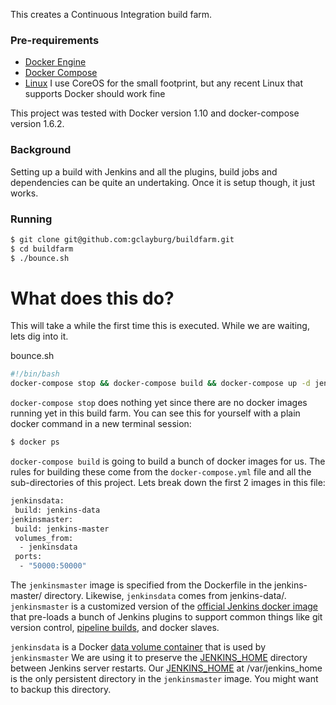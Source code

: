 
This creates a Continuous Integration build farm.

### Pre-requirements
- [Docker Engine]
- [Docker Compose] 
- [Linux]  I use CoreOS for the small footprint, but any recent Linux that supports Docker should work fine

This project was tested with Docker version 1.10 and docker-compose version 1.6.2.

### Background

Setting up a build with Jenkins and all the plugins, build jobs and dependencies can be quite an undertaking.  Once it is setup though, it just works.

### Running

```sh
$ git clone git@github.com:gclayburg/buildfarm.git
$ cd buildfarm
$ ./bounce.sh
```

# What does this do?
This will take a while the first time this is executed.  While we are waiting, lets dig into it.

bounce.sh
```sh
#!/bin/bash
docker-compose stop && docker-compose build && docker-compose up -d jenkinsdata jslavedata jenkinsmaster jenkinsnginx && docker-compose logs
```

`docker-compose stop` does nothing yet since there are no docker images running yet in this build farm.  You can see this for yourself with a plain docker command in a new terminal session:

```sh
$ docker ps
```

`docker-compose build` is going to build a bunch of docker images for us.  The rules for building these come from the `docker-compose.yml` file and all the sub-directories of this project.  Lets break down the first 2 images in this file:

```sh
jenkinsdata:
 build: jenkins-data
jenkinsmaster:
 build: jenkins-master
 volumes_from:
  - jenkinsdata
 ports:
  - "50000:50000"
```
The `jenkinsmaster` image is specified from the Dockerfile in the jenkins-master/ directory.  Likewise, `jenkinsdata` comes from jenkins-data/.  `jenkinsmaster` is a customized version of the [official Jenkins docker image] that pre-loads a bunch of Jenkins plugins to support common things like git version control, [pipeline builds], and docker slaves.

`jenkinsdata` is a Docker [data volume container] that is used by `jenkinsmaster` We are using it to preserve the [JENKINS_HOME] directory between Jenkins server restarts.  Our [JENKINS_HOME] at /var/jenkins_home is the only persistent directory in the `jenkinsmaster` image.  You might want to backup this directory.


[Linux]: <http://www.ubuntu.com>
[Docker Engine]: <https://docs.docker.com/engine/understanding-docker/>
[Docker Compose]: <https://docs.docker.com/compose/install/>
[official Jenkins docker image]: <https://hub.docker.com/_/jenkins/>
[pipeline builds]: <https://jenkins.io/doc/pipeline/>
[Data Volume Container]: <https://docs.docker.com/v1.10/engine/userguide/containers/dockervolumes/#creating-and-mounting-a-data-volume-container>
[JENKINS_HOME]: <https://wiki.jenkins-ci.org/display/JENKINS/Administering+Jenkins>

